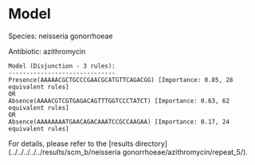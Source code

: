 
# Model

Species: neisseria gonorrhoeae

Antibiotic: azithromycin

```
Model (Disjunction - 3 rules):
------------------------------
Presence(AAAAACGCTGCCCGAACGCATGTTCAGACGG) [Importance: 0.85, 28 equivalent rules]
OR
Absence(AAAACGTCGTGAGACAGTTTGGTCCCTATCT) [Importance: 0.63, 62 equivalent rules]
OR
Absence(AAAAAAAATGAACAGACAAATCCGCCAAGAA) [Importance: 0.17, 24 equivalent rules]

```

For details, please refer to the [results directory](../../../../../results/scm_b/neisseria gonorrhoeae/azithromycin/repeat_5/).

